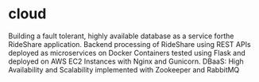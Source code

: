 # cloud
Building a fault tolerant, highly available database as a service forthe RideShare application.
Backend processing of RideShare using REST APIs deployed as microservices on Docker Containers tested using Flask and deployed on AWS EC2 Instances with Nginx and Gunicorn. DBaaS: High Availability and Scalability implemented with Zookeeper and RabbitMQ 
